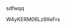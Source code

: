 sdfwqq











































































W4yKERM06Lz9XeFrs
